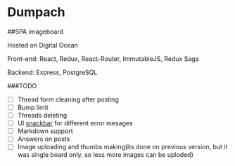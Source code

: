 # Dumpach
##SPA imageboard

Hosted on Digital Ocean

Front-end: React, Redux, React-Router, ImmutableJS, Redux Saga

Backend: Express, PostgreSQL

###TODO
- [ ] Thread form cleaning after posting
- [ ] Bump limit
- [ ] Threads deleting
- [ ] UI [snackbar](https://material-ui-1dab0.firebaseapp.com/demos/snackbars/) for different error mesages
- [ ] Markdown support
- [ ] Answers on posts
- [ ] Image uploading and thumbs making(its done on previous version, but it was single board only, so less more images can be uploded)